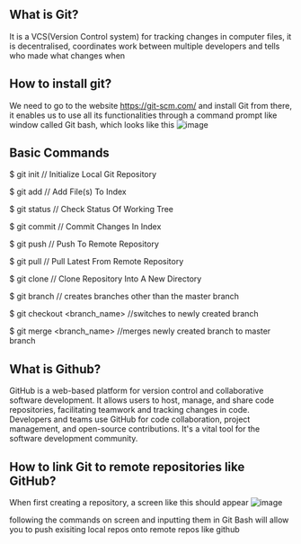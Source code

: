 <h2>What is Git?</h2>

It is a VCS(Version Control system) for tracking changes in computer files, it is decentralised, coordinates work between multiple developers and tells who made what changes when

<h2>How to install git?</h2>

We need to go to the website https://git-scm.com/ and install Git from there, it enables us to use all its functionalities through a command prompt like window called Git bash, which looks like this
![image](https://github.com/Robomanipal-Taskphase-Coding-2023/jawwad_faizan/assets/147326852/f0a60d32-daa0-470a-9b38-eff2d54dd043)


<h2>Basic Commands</h2>

$ git init  // Initialize Local Git Repository

$ git add <file>  // Add File(s) To Index

$ git status  // Check Status Of Working Tree

$ git commit  // Commit Changes In Index

$ git push  // Push To Remote Repository

$ git pull  // Pull Latest From Remote Repository

$ git clone  // Clone Repository Into A New Directory

$ git branch  // creates branches other than the master branch

$ git checkout <branch_name>  //switches to newly created branch

$ git merge <branch_name>  //merges newly created branch to master branch

<h2>What is Github?</h2>

GitHub is a web-based platform for version control and collaborative software development. It allows users to host, manage, and share code repositories, facilitating teamwork and tracking changes in code. Developers and teams use GitHub for code collaboration, project management, and open-source contributions. It's a vital tool for the software development community.

<h2>How to link Git to remote repositories like GitHub?</h2>

When first creating a repository, a screen like this should appear
![image](https://github.com/Robomanipal-Taskphase-Coding-2023/jawwad_faizan/assets/147326852/a0ad69df-3f4d-4dd6-8224-783cd10e16ec)

following the commands on screen and inputting them in Git Bash will allow you to push exisiting local repos onto remote repos like github
